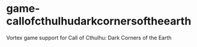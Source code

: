 # game-callofcthulhudarkcornersoftheearth
Vortex game support for Call of Cthulhu: Dark Corners of the Earth
